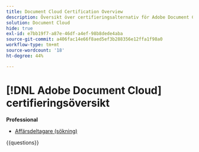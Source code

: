 ```yaml
---
title: Document Cloud Certification Overview
description: Översikt över certifieringsalternativ för Adobe Document Cloud
solution: Document Cloud
hide: true
exl-id: e7bb19f7-a87e-46df-a4ef-98b8dede4aba
source-git-commit: a406fac14e66f8aed5ef3b288356e12ffa1f98a0
workflow-type: tm+mt
source-wordcount: '18'
ht-degree: 44%

---
```


# [!DNL Adobe Document Cloud] certifieringsöversikt

**Professional**

* [Affärsdeltagare (sökning)](/help/certifications/adc/adc-p-business.md) <!--AD0-D106-->

{{questions}}
